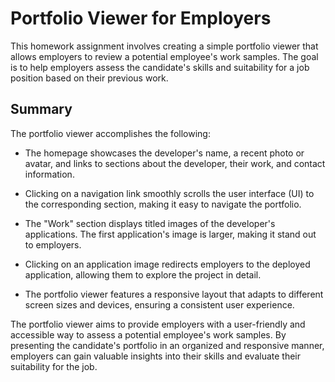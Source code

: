 # Portfolio Viewer for Employers

This homework assignment involves creating a simple portfolio viewer that allows employers to review a potential employee's work samples. The goal is to help employers assess the candidate's skills and suitability for a job position based on their previous work.

## Summary

The portfolio viewer accomplishes the following:

- The homepage showcases the developer's name, a recent photo or avatar, and links to sections about the developer, their work, and contact information.

- Clicking on a navigation link smoothly scrolls the user interface (UI) to the corresponding section, making it easy to navigate the portfolio.

- The "Work" section displays titled images of the developer's applications. The first application's image is larger, making it stand out to employers.

- Clicking on an application image redirects employers to the deployed application, allowing them to explore the project in detail.

- The portfolio viewer features a responsive layout that adapts to different screen sizes and devices, ensuring a consistent user experience.

The portfolio viewer aims to provide employers with a user-friendly and accessible way to assess a potential employee's work samples. By presenting the candidate's portfolio in an organized and responsive manner, employers can gain valuable insights into their skills and evaluate their suitability for the job.
